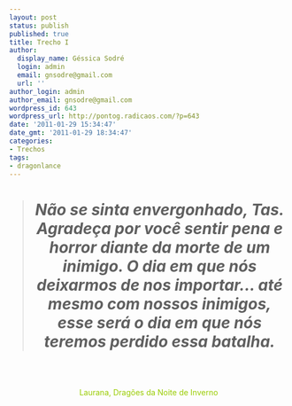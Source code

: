```yaml
---
layout: post
status: publish
published: true
title: Trecho I
author:
  display_name: Géssica Sodré
  login: admin
  email: gnsodre@gmail.com
  url: ''
author_login: admin
author_email: gnsodre@gmail.com
wordpress_id: 643
wordpress_url: http://pontog.radicaos.com/?p=643
date: '2011-01-29 15:34:47'
date_gmt: '2011-01-29 18:34:47'
categories:
- Trechos
tags:
- dragonlance
---
```

<blockquote>
<h1 style="text-align: center;"><em>Não se sinta envergonhado, Tas. Agradeça por você sentir pena e horror diante da morte de um inimigo. O dia em que nós deixarmos de nos importar... até mesmo com nossos inimigos, esse será o dia em que nós teremos perdido essa batalha.</em></h1>
</blockquote>
<p><br/><br/></p>
<p style="text-align: center;"><span style="color: #99cc00;">Laurana, Dragões da Noite de Inverno</span></p>
